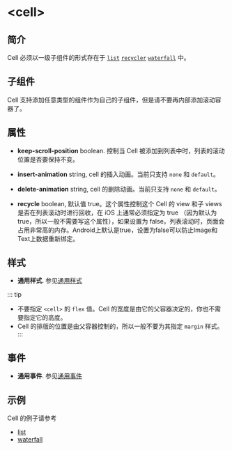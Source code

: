 # &lt;cell&gt;

## 简介

Cell 必须以一级子组件的形式存在于 [`list`](./list.html) [`recycler`](./list.html) [`waterfall`](./waterfall.html) 中。

## 子组件

Cell 支持添加任意类型的组件作为自己的子组件，但是请不要再内部添加滚动容器了。

## 属性

* **keep-scroll-position** boolean. 控制当 Cell 被添加到列表中时，列表的滚动位置是否要保持不变。

* **insert-animation** string, cell 的插入动画。当前只支持 `none` 和 `default`。
* **delete-animation** string, cell 的删除动画。当前只支持 `none` 和 `default`。

* **recycle** boolean,  默认值 true。这个属性控制这个 Cell 的 view 和子 views 是否在列表滚动时进行回收，在 iOS 上通常必须指定为 true （因为默认为 true，所以一般不需要写这个属性），如果设置为 false，列表滚动时，页面会占用非常高的内存。Android上默认是true，设置为false可以防止Image和Text上数据重新绑定。

## 样式

* **通用样式**. 参见[通用样式](../styles/common-styles.html)

::: tip
* 不要指定 `<cell>` 的 `flex` 值。Cell 的宽度是由它的父容器决定的，你也不需要指定它的高度。
* Cell 的排版的位置是由父容器控制的，所以一般不要为其指定 `margin` 样式。
:::

## 事件

* **通用事件**. 参见[通用事件](../events/common-events.html)

## 示例

Cell 的例子请参考
* [list](./list.html)
* [waterfall](./waterfall.html)
